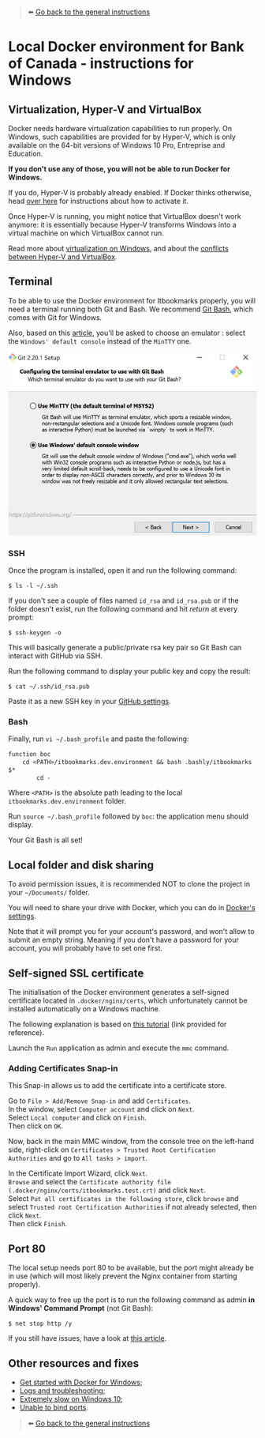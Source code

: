 > ⬅️ [Go back to the general instructions](https://github.com/fderbali/itbookmarks.dev.environment)

# Local Docker environment for Bank of Canada - instructions for Windows

## Virtualization, Hyper-V and VirtualBox

Docker needs hardware virtualization capabilities to run properly. On Windows, such capabilities are provided for by Hyper-V, which is only available on the 64-bit versions of Windows 10 Pro, Entreprise and Education.

**If you don't use any of those, you will not be able to run Docker for Windows.**

If you do, Hyper-V is probably already enabled. If Docker thinks otherwise, head [over here](https://docs.microsoft.com/en-us/virtualization/hyper-v-on-windows/quick-start/enable-hyper-v) for instructions about how to activate it.

Once Hyper-V is running, you might notice that VirtualBox doesn't work anymore: it is essentially because Hyper-V transforms Windows into a virtual machine on which VirtualBox cannot run.

Read more about [virtualization on Windows](https://docs.microsoft.com/en-us/virtualization/#pivot=main&panel=windows), and about the [conflicts between Hyper-V and VirtualBox](https://superuser.com/a/1208857).

## Terminal

To be able to use the Docker environment for Itbookmarks properly, you will need a terminal running both Git and Bash. We recommend [Git Bash](https://gitforwindows.org/), which comes with Git for Windows.

Also, based on this [article](https://willi.am/blog/2016/08/08/docker-for-windows-interactive-sessions-in-mintty-git-bash/), you'll be asked to choose an emulator : select the `Windows' default console` instead of the `MinTTY` one.

![Select Certificates Purposes](images/git_bash_install_select_emulator.jpg)

### SSH

Once the program is installed, open it and run the following command:

```
$ ls -l ~/.ssh
```

If you don't see a couple of files named `id_rsa` and `id_rsa.pub` or if the folder doesn't exist, run the following command and hit _return_ at every prompt:

```
$ ssh-keygen -o
```

This will basically generate a public/private rsa key pair so Git Bash can interact with GitHub via SSH.

Run the following command to display your public key and copy the result:

```
$ cat ~/.ssh/id_rsa.pub
```

Paste it as a new SSH key in your [GitHub settings](https://github.com/settings/keys).

### Bash

Finally, run `vi ~/.bash_profile` and paste the following:

```
function boc 
    cd <PATH>/itbookmarks.dev.environment && bash .bashly/itbookmarks $*
        cd -

```

Where `<PATH>` is the absolute path leading to the local `itbookmarks.dev.environment` folder.

Run `source ~/.bash_profile` followed by `boc`: the application menu should display.

Your Git Bash is all set!

## Local folder and disk sharing

To avoid permission issues, it is recommended NOT to clone the project in your `~/Documents/` folder.

You will need to share your drive with Docker, which you can do in [Docker's settings](https://docs.docker.com/docker-for-windows/#shared-drives).

Note that it will prompt you for your account's password, and won't allow to submit an empty string. Meaning if you don't have a password for your account, you will probably have to set one first.

## Self-signed SSL certificate

The initialisation of the Docker environment generates a self-signed certificate located in `.docker/nginx/certs`, which unfortunately cannot be installed automatically on a Windows machine.

The following explanation is based on [this tutorial](https://www.thewindowsclub.com/manage-trusted-root-certificates-windows) (link provided for reference).

Launch the `Run` application as admin and execute the `mmc` command.

### Adding Certificates Snap-in

This Snap-in allows us to add the certificate into a certificate store.

Go to `File > Add/Remove Snap-in` and add `Certificates`.  
In the window, select `Computer account` and click on `Next`.  
Select `Local computer` and click on `Finish`.  
Then click on `OK`.

Now, back in the main MMC window, from the console tree on the left-hand side,
right-click on `Certificates > Trusted Root Certification Authorities` and go to `All tasks > import`.

In the Certificate Import Wizard, click `Next`.  
`Browse` and select the `Certificate authority file (.docker/nginx/certs/itbookmarks.test.crt)` and click `Next`.  
Select `Put all certificates in the following store`, click `browse` and select `Trusted root Certification Authorities` if not already selected, then click `Next`.  
Then click `Finish`.

## Port 80

The local setup needs port 80 to be available, but the port might already be in use (which will most likely prevent the Nginx container from starting properly).

A quick way to free up the port is to run the following command as admin **in Windows' Command Prompt** (not Git Bash):

```
$ net stop http /y
```

If you still have issues, have a look at [this article](http://www.devside.net/wamp-server/opening-up-port-80-for-apache-to-use-on-windows).

## Other resources and fixes

* [Get started with Docker for Windows](https://docs.docker.com/docker-for-windows/);
* [Logs and troubleshooting](https://docs.docker.com/docker-for-windows/troubleshoot/);
* [Extremely slow on Windows 10](https://github.com/docker/for-win/issues/1936);
* [Unable to bind ports](https://github.com/docker/for-win/issues/3171).

> ⬅️ [Go back to the general instructions](https://github.com/fderbali/itbookmarks.dev.environment)

